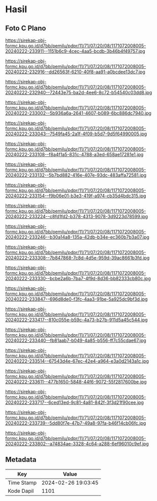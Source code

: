 # Hasil

## Foto C Plano

https://sirekap-obj-formc.kpu.go.id/d7bb/pemilu/pdpr/11/71/07/20/08/1171072008005-20240222-233911--1151b6c9-4cec-4aa5-bcdb-3b46b4f49757.jpg

https://sirekap-obj-formc.kpu.go.id/d7bb/pemilu/pdpr/11/71/07/20/08/1171072008005-20240222-232916--dd26563f-6210-40f8-aa91-a0bcdee13dc7.jpg

https://sirekap-obj-formc.kpu.go.id/d7bb/pemilu/pdpr/11/71/07/20/08/1171072008005-20240222-232940--72443e75-ba2d-4ee6-8c72-b54540c03dd8.jpg

https://sirekap-obj-formc.kpu.go.id/d7bb/pemilu/pdpr/11/71/07/20/08/1171072008005-20240222-233002--5b936a6a-2641-4607-b089-6bc886dc7940.jpg

https://sirekap-obj-formc.kpu.go.id/d7bb/pemilu/pdpr/11/71/07/20/08/1171072008005-20240222-233043--7549fa45-2a1f-4f09-b5d7-9d5f64990005.jpg

https://sirekap-obj-formc.kpu.go.id/d7bb/pemilu/pdpr/11/71/07/20/08/1171072008005-20240222-233108--f8a4f1a5-831c-4788-a3ed-658ae17281e1.jpg

https://sirekap-obj-formc.kpu.go.id/d7bb/pemilu/pdpr/11/71/07/20/08/1171072008005-20240222-233132--5b7bd882-416e-407e-93dc-483affa72581.jpg

https://sirekap-obj-formc.kpu.go.id/d7bb/pemilu/pdpr/11/71/07/20/08/1171072008005-20240222-233154--f9b06e01-b3e3-419f-a974-cb35d4bdc315.jpg

https://sirekap-obj-formc.kpu.go.id/d7bb/pemilu/pdpr/11/71/07/20/08/1171072008005-20240222-233224--c8fd1fd2-b378-4313-9078-3d9223d78599.jpg

https://sirekap-obj-formc.kpu.go.id/d7bb/pemilu/pdpr/11/71/07/20/08/1171072008005-20240222-233246--b30a14a8-135a-42db-b34e-ec360b7b3a07.jpg

https://sirekap-obj-formc.kpu.go.id/d7bb/pemilu/pdpr/11/71/07/20/08/1171072008005-20240222-233308--7b847868-7c8d-4d5e-959d-39ac8661b3fd.jpg

https://sirekap-obj-formc.kpu.go.id/d7bb/pemilu/pdpr/11/71/07/20/08/1171072008005-20240222-233330--bcbe2a6b-7ba7-4f9d-8d36-bb82333cb80c.jpg

https://sirekap-obj-formc.kpu.go.id/d7bb/pemilu/pdpr/11/71/07/20/08/1171072008005-20240222-233847--696d8de0-f3fc-4aa3-91be-5a925dc9bf3d.jpg

https://sirekap-obj-formc.kpu.go.id/d7bb/pemilu/pdpr/11/71/07/20/08/1171072008005-20240222-233417--810c055e-b59c-4a73-b27b-911d5a45c544.jpg

https://sirekap-obj-formc.kpu.go.id/d7bb/pemilu/pdpr/11/71/07/20/08/1171072008005-20240222-233440--fb81aab7-b049-4a85-b556-ff7c55cdae67.jpg

https://sirekap-obj-formc.kpu.go.id/d7bb/pemilu/pdpr/11/71/07/20/08/1171072008005-20240222-233514--67543d4e-67ec-42e4-a964-e3a0d2143a1c.jpg

https://sirekap-obj-formc.kpu.go.id/d7bb/pemilu/pdpr/11/71/07/20/08/1171072008005-20240222-233611--477b1650-5848-44f6-9072-55f2817600be.jpg

https://sirekap-obj-formc.kpu.go.id/d7bb/pemilu/pdpr/11/71/07/20/08/1171072008005-20240222-233717--6ced13ed-9c81-4a81-842f-3f3d21f90cee.jpg

https://sirekap-obj-formc.kpu.go.id/d7bb/pemilu/pdpr/11/71/07/20/08/1171072008005-20240222-233739--5dd80f7e-47b7-49a8-97fa-b46f14cb06fc.jpg

https://sirekap-obj-formc.kpu.go.id/d7bb/pemilu/pdpr/11/71/07/20/08/1171072008005-20240222-233802--a74834ae-3328-4c64-a288-6ef96010c9ef.jpg


## Metadata

| Key        | Value               |
| ---------- | ------------------- |
| Time Stamp | 2024-02-26 19:03:45 |
| Kode Dapil | 1101                |



